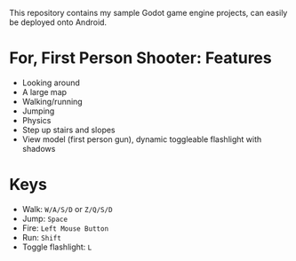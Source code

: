 This repository contains my sample Godot game engine projects, can easily be deployed onto Android.

For,
First Person Shooter:
Features
========

- Looking around
- A large map
- Walking/running
- Jumping
- Physics
- Step up stairs and slopes
- View model (first person gun), dynamic toggleable flashlight with shadows

Keys
====

- Walk: `W/A/S/D` or `Z/Q/S/D`
- Jump: `Space`
- Fire: `Left Mouse Button`
- Run: `Shift`
- Toggle flashlight: `L`
